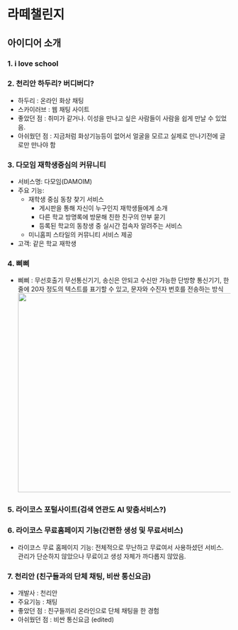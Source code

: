 # 라떼챌린지

## 아이디어 소개

### 1. i love school
### 2. 천리안 하두리? 버디버디?
- 하두리 : 온라인 화상 채팅
- 스카이러브 : 웹 채팅 사이트
- 좋았던 점 : 취미가 같거나. 이성을 만나고 싶은 사람들이 사람을 쉽게 만날 수 있었음.
- 아쉬웠던 점 : 지금처럼 화상기능등이 없어서 얼굴을 모르고 실제로 만나기전에 글로만 만나야 함
### 3. 다모임 재학생중심의 커뮤니티
- 서비스명: 다모임(DAMOIM)
- 주요 기능:
  - 재학생 중심 동창 찾기 서비스
    - 게시판을 통해 자신이 누구인지 재학생들에게 소개
    - 다른 학교 방명록에 방문해 친한 친구의 안부 묻기
    - 등록된 학교의 동창생 중 실시간 접속자 알려주는 서비스
  - 미니홈피 스타일의 커뮤니티 서비스 제공
- 고객: 같은 학교 재학생
### 4. 삐삐
- 삐삐 : 무선호출기 무선통신기기, 송신은 안되고 수신만 가능한 단방향 통신기기, 한 줄에 20자 정도의 텍스트를 표기할 수 있고, 문자와 수진자 번호를 전송하는 방식
<img src="https://github.com/zel0rd/relay_02/blob/master/images/%EC%82%90%EC%82%90.jpeg" width="600px" height="450px" ></img>
### 5. 라이코스 포털사이트(검색 연관도 AI 맞춤서비스?)
### 6. 라이코스 무료홈페이지 기능(간편한 생성 및 무료서비스)
- 라이코스 무료 홈페이지 기능: 전체적으로 무난하고 무료여서 사용하셨던 서비스. 관리가 단순하지 않았으나 무료이고 생성 자체가 까다롭지 않았음.
### 7. 천리안 (친구들과의 단체 채팅, 비싼 통신요금)
- 개발사 : 천리안
- 주요기능 : 채팅
- 좋았던 점 : 친구들끼리 온라인으로 단체 채팅을 한 경험
- 아쉬웠던 점 : 비싼 통신요금 (edited) 
